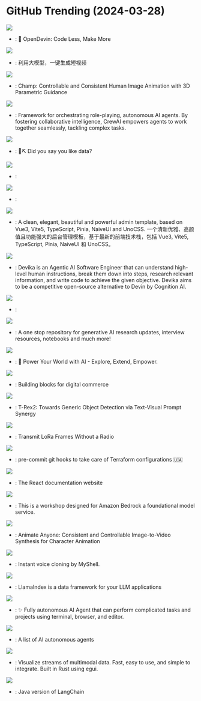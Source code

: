 # GitHub Trending (2024-03-28)

![](https://img.shields.io/badge/Jupyter%20Notebook-New%201-green?style=flat-square&logo=appveyor)
- [](https://github.comundefined): 🐚 OpenDevin: Code Less, Make More

![](https://img.shields.io/badge/Python-New%20812-green?style=flat-square&logo=appveyor)
- [](https://github.comundefined): 利用大模型，一键生成短视频

![](https://img.shields.io/badge/Python-New%20149-green?style=flat-square&logo=appveyor)
- [](https://github.comundefined): Champ: Controllable and Consistent Human Image Animation with 3D Parametric Guidance

![](https://img.shields.io/badge/Python-New%2072-green?style=flat-square&logo=appveyor)
- [](https://github.comundefined): Framework for orchestrating role-playing, autonomous AI agents. By fostering collaborative intelligence, CrewAI empowers agents to work together seamlessly, tackling complex tasks.

![](https://img.shields.io/badge/Rich%20Text%20Format-New%2086-green?style=flat-square&logo=appveyor)
- [](https://github.comundefined): 🦜⛏️ Did you say you like data?

![](https://img.shields.io/badge/Python-New%20103-green?style=flat-square&logo=appveyor)
- [](https://github.comundefined): 

![](https://img.shields.io/badge/JavaScript-New%20132-green?style=flat-square&logo=appveyor)
- [](https://github.comundefined): 

![](https://img.shields.io/badge/TypeScript-New%2053-green?style=flat-square&logo=appveyor)
- [](https://github.comundefined): A clean, elegant, beautiful and powerful admin template, based on Vue3, Vite5, TypeScript, Pinia, NaiveUI and UnoCSS. 一个清新优雅、高颜值且功能强大的后台管理模板，基于最新的前端技术栈，包括 Vue3, Vite5, TypeScript, Pinia, NaiveUI 和 UnoCSS。

![](https://img.shields.io/badge/Python-New%201-green?style=flat-square&logo=appveyor)
- [](https://github.comundefined): Devika is an Agentic AI Software Engineer that can understand high-level human instructions, break them down into steps, research relevant information, and write code to achieve the given objective. Devika aims to be a competitive open-source alternative to Devin by Cognition AI.

![](https://img.shields.io/badge/Java-New%205-green?style=flat-square&logo=appveyor)
- [](https://github.comundefined): 

![](https://img.shields.io/badge/none-New%20273-green?style=flat-square&logo=appveyor)
- [](https://github.comundefined): A one stop repository for generative AI research updates, interview resources, notebooks and much more!

![](https://img.shields.io/badge/JavaScript-New%2060-green?style=flat-square&logo=appveyor)
- [](https://github.comundefined): 🚀 Power Your World with AI - Explore, Extend, Empower.

![](https://img.shields.io/badge/TypeScript-New%2027-green?style=flat-square&logo=appveyor)
- [](https://github.comundefined): Building blocks for digital commerce

![](https://img.shields.io/badge/Python-New%20174-green?style=flat-square&logo=appveyor)
- [](https://github.comundefined): T-Rex2: Towards Generic Object Detection via Text-Visual Prompt Synergy

![](https://img.shields.io/badge/C-New%2077-green?style=flat-square&logo=appveyor)
- [](https://github.comundefined): Transmit LoRa Frames Without a Radio

![](https://img.shields.io/badge/Shell-New%206-green?style=flat-square&logo=appveyor)
- [](https://github.comundefined): pre-commit git hooks to take care of Terraform configurations 🇺🇦

![](https://img.shields.io/badge/TypeScript-New%205-green?style=flat-square&logo=appveyor)
- [](https://github.comundefined): The React documentation website

![](https://img.shields.io/badge/Jupyter%20Notebook-New%205-green?style=flat-square&logo=appveyor)
- [](https://github.comundefined): This is a workshop designed for Amazon Bedrock a foundational model service.

![](https://img.shields.io/badge/none-New%2053-green?style=flat-square&logo=appveyor)
- [](https://github.comundefined): Animate Anyone: Consistent and Controllable Image-to-Video Synthesis for Character Animation

![](https://img.shields.io/badge/Python-New%20110-green?style=flat-square&logo=appveyor)
- [](https://github.comundefined): Instant voice cloning by MyShell.

![](https://img.shields.io/badge/Python-New%2062-green?style=flat-square&logo=appveyor)
- [](https://github.comundefined): LlamaIndex is a data framework for your LLM applications

![](https://img.shields.io/badge/TypeScript-New%20395-green?style=flat-square&logo=appveyor)
- [](https://github.comundefined): ✨ Fully autonomous AI Agent that can perform complicated tasks and projects using terminal, browser, and editor.

![](https://img.shields.io/badge/none-New%20279-green?style=flat-square&logo=appveyor)
- [](https://github.comundefined): A list of AI autonomous agents

![](https://img.shields.io/badge/Rust-New%2045-green?style=flat-square&logo=appveyor)
- [](https://github.comundefined): Visualize streams of multimodal data. Fast, easy to use, and simple to integrate. Built in Rust using egui.

![](https://img.shields.io/badge/Java-New%2028-green?style=flat-square&logo=appveyor)
- [](https://github.comundefined): Java version of LangChain

